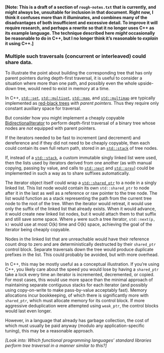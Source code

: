 **[Note: This is a draft of a section of `rough-notes.txt` that is currently, and might always be, unsuitable for inclusion in that document. Right now, I think it confuses more than it illuminates, and combines many of the disadvantages of both insufficient and excessive detail. To improve it will require research, and perhaps a rewrite so that it no longer uses C++ as its example language. The technique described here *might* occasionally be reasonable to do in C++, but I no longer think it&rsquo;s reasonable to *explain* it using C++.]**

### Multiple such traversals (concurrent or interleaved) could share data.

To illustrate the point about building the corresponding tree that has only parent pointers during depth-first traversal, it is useful to consider a situation where more than one path, and possibly even the whole upside-down tree, would need to exist in memory at a time.

In C++, [`std::set`](https://en.cppreference.com/w/cpp/container/set), [`std::multiset`](https://en.cppreference.com/w/cpp/container/multiset), [`std::map`](https://en.cppreference.com/w/cpp/container/map), and [`std::multimap`](https://en.cppreference.com/w/cpp/container/multimap) are typically implemented as [red-black trees](https://en.wikipedia.org/wiki/Red%E2%80%93black_tree) *with parent pointers*. Thus they require only constant auxiliary space for traversal.

But consider how you might implement a cheaply copyable [BidirectionalIterator](https://en.cppreference.com/w/cpp/named_req/BidirectionalIterator) to perform depth-first traversal of a binary tree whose nodes are *not* equipped with parent pointers.

If the iterators needed to be fast to increment (and decrement) and dereference and if they did not need to be cheaply copyable, then each could contain its own full return path, stored in an [`std::stack`](https://en.cppreference.com/w/cpp/container/stack) of tree nodes.

If, instead of a [`std::stack`](https://en.cppreference.com/w/cpp/container/stack), a custom immutable singly linked list were used, then the lists used by iterators derived from one another (as with manual copying, passing by value, and calls to [`std::next`](https://en.cppreference.com/w/cpp/iterator/next) and [`std::prev`](https://en.cppreference.com/w/cpp/iterator/prev)) could be implemented in such a way as to share suffixes automatically.

The iterator object itself could wrap a [`std::shared_ptr`](https://en.cppreference.com/w/cpp/memory/shared_ptr) to a node in a singly linked list. This list node would contain its own `std::shared_ptr` to node after it in the last as well as a reference or raw pointer to the tree node. The list would function as a stack representing the path from the current tree node to the root of the tree. When the iterator would retreat, it would use only the suffix of the linked list that already exists. When it would advance, it would create new linked list nodes, but it would attach them to that suffix and still save some space. Where `p` were such a tree iterator, `std::next(p, k)` would use at most O(k) time and O(k) space, achieving the goal of the iterator being cheaply copyable.

Nodes in the linked list that are unreachable would have their reference count drop to zero and are deterministically destructed by their `shared_ptr` control block. Separate traversals down the tree would produce duplicate prefixes in the list. This could probably be avoided, but with more overhead.

In C++, this may be mostly useful as a conceptual illustration. If you&rsquo;re using C++, you likely care about the speed you would lose by having a `shared_ptr` take a lock every time an iterator is incremented, decremented, or copied. For most cases, this would use more space than the minimal approach of maintaining separate contiguous stacks for each iterator (and possibly using copy-on-write to make pass-by-value acceptably fast). Memory allocations incur bookkeeping, of which there is significantly more with `shared_ptr`, which must allocate memory for its control block. If more aggressive deduplication were attempted using `weak_ptr`, the control blocks would last even longer.

However, in a language that already has garbage collection, the cost of which must usually be paid anyway (modulo any application-specific tuning), this may be a reasonable approach.

*[Look into: Which functional programming languages&rsquo; standard libraries perform tree traversal in a manner similar to this?]*
